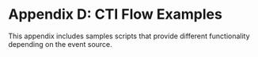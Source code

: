 <h1> Appendix D: CTI Flow Examples </h1>

This appendix includes samples scripts that provide different
functionality depending on the event source.